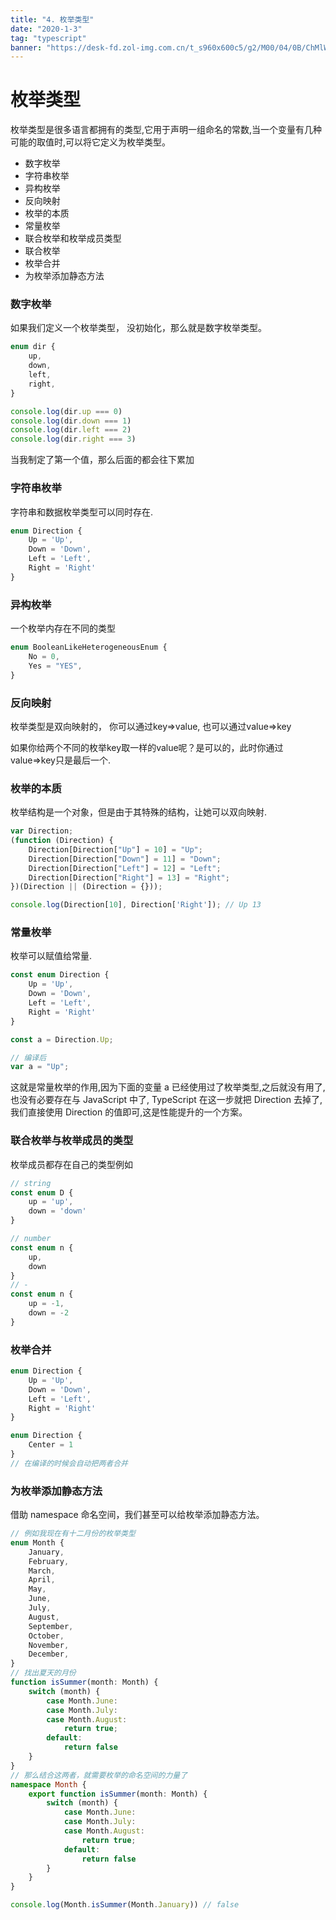 ```yaml
---
title: "4. 枚举类型"
date: "2020-1-3"
tag: "typescript"
banner: "https://desk-fd.zol-img.com.cn/t_s960x600c5/g2/M00/04/0B/ChMlWl0-oHmIDZvqAAdz3RsOKEYAAMMNwPQhEkAB3P1417.jpg"
---
```


# 枚举类型
枚举类型是很多语言都拥有的类型,它用于声明一组命名的常数,当一个变量有几种可能的取值时,可以将它定义为枚举类型。
* 数字枚举
* 字符串枚举
* 异构枚举
* 反向映射
* 枚举的本质
* 常量枚举
* 联合枚举和枚举成员类型
* 联合枚举
* 枚举合并
* 为枚举添加静态方法


### 数字枚举
如果我们定义一个枚举类型， 没初始化，那么就是数字枚举类型。
```ts
enum dir {
    up,
    down,
    left,
    right,
}

console.log(dir.up === 0)
console.log(dir.down === 1)
console.log(dir.left === 2)
console.log(dir.right === 3)
```
当我制定了第一个值，那么后面的都会往下累加

### 字符串枚举
字符串和数据枚举类型可以同时存在.
```ts
enum Direction {
    Up = 'Up',
    Down = 'Down',
    Left = 'Left',
    Right = 'Right'
}
```

### 异构枚举
一个枚举内存在不同的类型
```ts
enum BooleanLikeHeterogeneousEnum {
    No = 0,
    Yes = "YES",
}
```

### 反向映射
枚举类型是双向映射的， 你可以通过key=>value, 也可以通过value=>key

如果你给两个不同的枚举key取一样的value呢？是可以的，此时你通过value=>key只是最后一个.

### 枚举的本质
枚举结构是一个对象，但是由于其特殊的结构，让她可以双向映射.
```js
var Direction;
(function (Direction) {
    Direction[Direction["Up"] = 10] = "Up";
    Direction[Direction["Down"] = 11] = "Down";
    Direction[Direction["Left"] = 12] = "Left";
    Direction[Direction["Right"] = 13] = "Right";
})(Direction || (Direction = {}));

console.log(Direction[10], Direction['Right']); // Up 13
```

### 常量枚举
枚举可以赋值给常量.
```ts
const enum Direction {
    Up = 'Up',
    Down = 'Down',
    Left = 'Left',
    Right = 'Right'
}

const a = Direction.Up;

// 编译后
var a = "Up";
```
这就是常量枚举的作用,因为下面的变量 a 已经使用过了枚举类型,之后就没有用了,也没有必要存在与 JavaScript 中了, TypeScript 在这一步就把 Direction 去掉了,我们直接使用 Direction 的值即可,这是性能提升的一个方案。


### 联合枚举与枚举成员的类型
枚举成员都存在自己的类型例如
```ts
// string
const enum D {
    up = 'up',
    down = 'down'
}

// number
const enum n {
    up,
    down
}
// -
const enum n {
    up = -1,
    down = -2
}
```

### 枚举合并
```ts
enum Direction {
    Up = 'Up',
    Down = 'Down',
    Left = 'Left',
    Right = 'Right'
}

enum Direction {
    Center = 1
}
// 在编译的时候会自动把两者合并
```


### 为枚举添加静态方法

借助 namespace 命名空间，我们甚至可以给枚举添加静态方法。

```ts
// 例如我现在有十二月份的枚举类型
enum Month {
    January,
    February,
    March,
    April,
    May,
    June,
    July,
    August,
    September,
    October,
    November,
    December,
}
// 找出夏天的月份
function isSummer(month: Month) {
    switch (month) {
        case Month.June:
        case Month.July:
        case Month.August:
            return true;
        default:
            return false
    }
}
// 那么结合这两者，就需要枚举的命名空间的力量了
namespace Month {
    export function isSummer(month: Month) {
        switch (month) {
            case Month.June:
            case Month.July:
            case Month.August:
                return true;
            default:
                return false
        }
    }
}

console.log(Month.isSummer(Month.January)) // false
```
